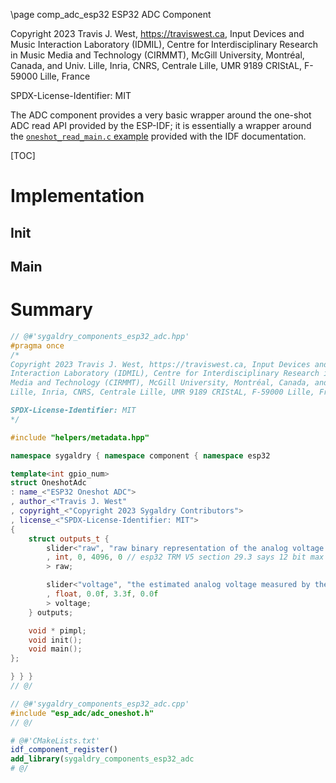 \page comp_adc_esp32 ESP32 ADC Component

Copyright 2023 Travis J. West, https://traviswest.ca, Input Devices and Music
Interaction Laboratory (IDMIL), Centre for Interdisciplinary Research in Music
Media and Technology (CIRMMT), McGill University, Montréal, Canada, and Univ.
Lille, Inria, CNRS, Centrale Lille, UMR 9189 CRIStAL, F-59000 Lille, France

SPDX-License-Identifier: MIT

The ADC component provides a very basic wrapper around the one-shot ADC read
API provided by the ESP-IDF; it is essentially a wrapper around the
[`oneshot_read_main.c` example](https://github.com/espressif/esp-idf/blob/v5.1-rc1/examples/peripherals/adc/oneshot_read/main/oneshot_read_main.c)
provided with the IDF documentation.

[TOC]

# Implementation

## Init

## Main

# Summary

```cpp
// @#'sygaldry_components_esp32_adc.hpp'
#pragma once
/*
Copyright 2023 Travis J. West, https://traviswest.ca, Input Devices and Music
Interaction Laboratory (IDMIL), Centre for Interdisciplinary Research in Music
Media and Technology (CIRMMT), McGill University, Montréal, Canada, and Univ.
Lille, Inria, CNRS, Centrale Lille, UMR 9189 CRIStAL, F-59000 Lille, France

SPDX-License-Identifier: MIT
*/

#include "helpers/metadata.hpp"

namespace sygaldry { namespace component { namespace esp32

template<int gpio_num>
struct OneshotAdc
: name_<"ESP32 Oneshot ADC">
, author_<"Travis J. West"
, copyright_<"Copyright 2023 Sygaldry Contributors">
, license_<"SPDX-License-Identifier: MIT">
{
    struct outputs_t {
        slider<"raw", "raw binary representation of the analog voltage measured by the ADC"
        , int, 0, 4096, 0 // esp32 TRM V5 section 29.3 says 12 bit max resolution
        > raw;

        slider<"voltage", "the estimated analog voltage measured by the ADC"
        , float, 0.0f, 3.3f, 0.0f
        > voltage;
    } outputs;

    void * pimpl;
    void init();
    void main();
};

} } }
// @/

// @#'sygaldry_components_esp32_adc.cpp'
#include "esp_adc/adc_oneshot.h"
// @/
```

```cmake
# @#'CMakeLists.txt'
idf_component_register()
add_library(sygaldry_components_esp32_adc
# @/
```
